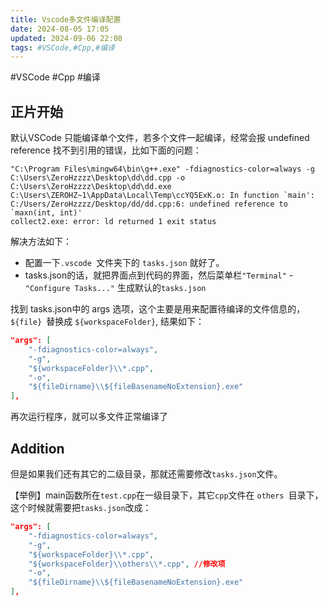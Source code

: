 ```yaml
---
title: Vscode多文件编译配置
date: 2024-08-05 17:05
updated: 2024-09-06 22:08
tags: #VSCode,#Cpp,#编译
---
```


#VSCode #Cpp #编译

## 正片开始

默认VSCode 只能编译单个文件，若多个文件一起编译，经常会报 undefined reference 找不到引用的错误，比如下面的问题：

```
"C:\Program Files\mingw64\bin\g++.exe" -fdiagnostics-color=always -g C:\Users\ZeroHzzzz\Desktop\dd\dd.cpp -o C:\Users\ZeroHzzzz\Desktop\dd\dd.exe
C:\Users\ZEROHZ~1\AppData\Local\Temp\ccYQ5ExK.o: In function `main':
C:/Users/ZeroHzzzz/Desktop/dd/dd.cpp:6: undefined reference to `maxn(int, int)'
collect2.exe: error: ld returned 1 exit status
```

解决方法如下：

-   配置一下`.vscode `文件夹下的 `tasks.json` 就好了。
-   tasks.json的话，就把界面点到代码的界面，然后菜单栏`"Terminal"` - `"Configure Tasks..."` 生成默认的`tasks.json`

找到 tasks.json中的 args 选项，这个主要是用来配置待编译的文件信息的，`${file} `替换成 `${workspaceFolder}`, 结果如下：

```json
"args": [
    "-fdiagnostics-color=always",
    "-g",
    "${workspaceFolder}\\*.cpp",
    "-o",
    "${fileDirname}\\${fileBasenameNoExtension}.exe"
],
```

再次运行程序，就可以多文件正常编译了

## Addition

但是如果我们还有其它的二级目录，那就还需要修改`tasks.json`文件。

【举例】main函数所在`test.cpp`在一级目录下，其它`cpp`文件在 `others `目录下，这个时候就需要把`tasks.json`改成：

```json
"args": [
    "-fdiagnostics-color=always",
    "-g",
    "${workspaceFolder}\\*.cpp",
    "${workspaceFolder}\\others\\*.cpp", //修改项
    "-o",
    "${fileDirname}\\${fileBasenameNoExtension}.exe"
],
```

